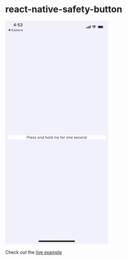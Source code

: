# react-native-safety-button

![](https://raw.githubusercontent.com/eh-dub/stock-images/master/react-native-safety-button/safety-button-demo.gif)

Check out the [live example](https://snack.expo.io/@eh-dub/d15a4f)
